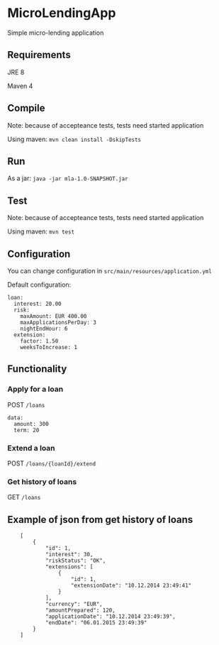 # MicroLendingApp
Simple micro-lending application

## Requirements
JRE 8

Maven 4

## Compile
Note: because of accepteance tests, tests need started application

Using maven: `mvn clean install -DskipTests`

## Run
As a jar: `java -jar mla-1.0-SNAPSHOT.jar`

## Test
Note: because of accepteance tests, tests need started application

Using maven: `mvn test`

## Configuration
You can change configuration in `src/main/resources/application.yml`

Default configuration:

    loan:
      interest: 20.00
      risk:
        maxAmount: EUR 400.00
        maxApplicationsPerDay: 3
        nightEndHour: 6
      extension:
        factor: 1.50
        weeksToIncrease: 1

## Functionality
### Apply for a loan
POST `/loans`

    data:
      amount: 300
      term: 20

### Extend a loan
POST `/loans/{loanId}/extend`

### Get history of loans
GET `/loans`

## Example of json from get history of loans

        [
            {
                "id": 1,
                "interest": 30,
                "riskStatus": "OK",
                "extensions": [
                    {
                        "id": 1,
                        "extensionDate": "10.12.2014 23:49:41"
                    }
                ],
                "currency": "EUR",
                "amountPrepared": 120,
                "applicationDate": "10.12.2014 23:49:39",
                "endDate": "06.01.2015 23:49:39"
            }
        ]
